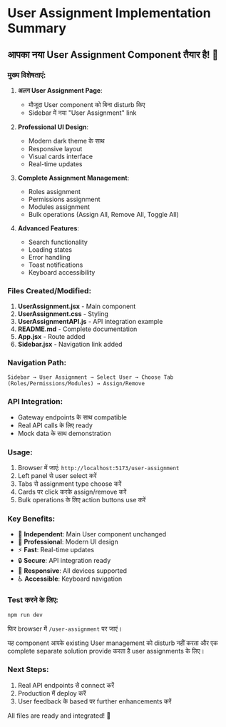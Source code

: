 # User Assignment Implementation Summary

## आपका नया User Assignment Component तैयार है! 🎉

### मुख्य विशेषताएं:

1. **अलग User Assignment Page**: 
   - मौजूदा User component को बिना disturb किए
   - Sidebar में नया "User Assignment" link

2. **Professional UI Design**:
   - Modern dark theme के साथ
   - Responsive layout
   - Visual cards interface
   - Real-time updates

3. **Complete Assignment Management**:
   - Roles assignment
   - Permissions assignment  
   - Modules assignment
   - Bulk operations (Assign All, Remove All, Toggle All)

4. **Advanced Features**:
   - Search functionality
   - Loading states
   - Error handling
   - Toast notifications
   - Keyboard accessibility

### Files Created/Modified:

1. **UserAssignment.jsx** - Main component
2. **UserAssignment.css** - Styling
3. **UserAssignmentAPI.js** - API integration example
4. **README.md** - Complete documentation
5. **App.jsx** - Route added
6. **Sidebar.jsx** - Navigation link added

### Navigation Path:
```
Sidebar → User Assignment → Select User → Choose Tab (Roles/Permissions/Modules) → Assign/Remove
```

### API Integration:
- Gateway endpoints के साथ compatible
- Real API calls के लिए ready
- Mock data के साथ demonstration

### Usage:
1. Browser में जाएं: `http://localhost:5173/user-assignment`
2. Left panel से user select करें
3. Tabs से assignment type choose करें
4. Cards पर click करके assign/remove करें
5. Bulk operations के लिए action buttons use करें

### Key Benefits:
- 🚀 **Independent**: Main User component unchanged
- 🎨 **Professional**: Modern UI design
- ⚡ **Fast**: Real-time updates
- 🔒 **Secure**: API integration ready
- 📱 **Responsive**: All devices supported
- ♿ **Accessible**: Keyboard navigation

### Test करने के लिए:
```bash
npm run dev
```

फिर browser में `/user-assignment` पर जाएं।

यह component आपके existing User management को disturb नहीं करता और एक complete separate solution provide करता है user assignments के लिए।

### Next Steps:
1. Real API endpoints से connect करें
2. Production में deploy करें
3. User feedback के based पर further enhancements करें

All files are ready and integrated! 🎯

